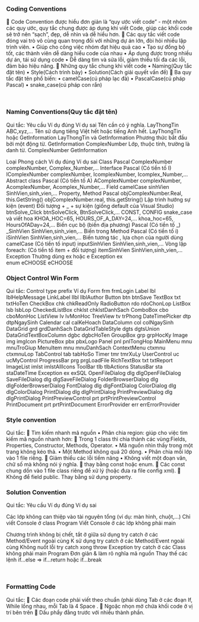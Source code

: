 ### Coding Conventions
	Code Convention được hiểu đơn giản là “quy ước viết code” - một nhóm các quy ước, quy tắc chung được áp dụng khi viết Code, giúp các khối code sẽ trở nên “sạch”, đẹp, dễ nhìn và dễ hiểu hơn.
	Các quy tắc viết code đóng vai trò vô cùng quan trọng đối với những dự án lớn, đòi hỏi nhiều lập trình viên.
•	Giúp cho công việc nhóm đạt hiệu quả cao
•	Tạo sự đồng bộ tốt, các thành viên dễ dàng hiểu code của nhau
•	Áp dụng được trong nhiều dự án, tái sử dụng code
•	Dễ dàng tìm và sửa lỗi, giảm thiểu tối đa các lỗi, đảm bảo hiệu năng.
	Những quy tắc chung khi viết code
•	Naming(Quy tắc đặt tên)
•	Style(Cách trình bày)
•	Solution(Cách giải quyết vấn đề)
	Ba quy tắc đặt tên phổ biến:
•	camelCase(cú pháp lạc đà)
•	PascalCase(cú pháp Pascal)
•	snake_case(cú pháp con rắn)

 
### Naming Conventions(Quy tắc đặt tên)
Qui tắc:
Yêu cầu	Ví dụ đúng	Ví dụ sai
Tên cần có ý nghĩa.	LayThongTin	ABC,xyz,…
Tên sử dụng tiếng Việt hết hoặc tiếng Anh hết.	LayThongTin hoặc GetInformation	LayThongTin và GetInformation
Phương thức bắt đầu bởi một động từ.	GetInformation	ComplexNumber
Lớp, thuộc tính, trường là danh từ.	ComplexNumber	GetInformation
 
Loại	Phong cách	Ví dụ đúng	Ví dụ sai
Class	Pascal	ComplexNumber	complexNumber, Complex_Number,…
Interface	Pascal
(Có tiền tố I)	IComplexNumber	complexNumber, IcomplexNumber, Icomplex_Number,…
Abstract class	Pascal
(Có tiền tố A)	AComplexNumber	complexNumber, AcomplexNumber, Acomplex_Number,…
Field	camelCase 	sinhVien	SinhVien,sinh_vien,…
Property, Method	Pascal	objComplexNumber.Real,
this.GetString()	objComplexNumber.real,
this.getString()
Lập trình hướng sự kiện (event)	Đối tượng + _ + sự kiện (giống default của Visual Studio)	btnSolve_Click	btnSolveClick, BtnSolveClick,…
CONST, CONFIG	snake_case và viết hoa	KHOA_HOC=65, HOURS_OF_A_DAY=24,…	khoa_hoc=65, HoursOfADay=24,…
Biến cục bộ (biến địa phương)	Pascal
(Có tiền tố _)	_SinhVien	SinhVien,sinh_vien,…
Biến trong Method	Pascal
(Có tiền tố i)	iSinhVien	SinhVien,sinh_vien,…
Biến tương tác , lựa chọn của người dùng 	camelCase
(Có tiền tố input)	inputSinhVien	SinhVien,sinh_vien,…
Vòng lặp foreach:	(Có tiền tố item + đối tượng)	itemSinhVien 
	SinhVien,sinh_vien,…
Exception	Thường dùng ex hoặc e	Exception ex	
enum		 eCHOOSE
	eCHOOSE 
  
### Object Control Win Form
Qui tắc:
Control type	prefix	Ví dụ
Form	frm	frmLogin
Label	lbl	lblHelpMessage
LinkLabel	llbl	llblAuthor
Button	btn	btnSave
TextBox	txt	txtHoTen
CheckBox	chk	chkReadOnly
RadioButton	rdo	rdoChonLop
ListBox	lsb	lsbLop
CheckedListBox	chklst	chklstDanhSach
ComboBox	cbo	cboMonHoc
ListView	lv	lvMonHoc
TreeView	tv	trPhong
DateTimePicker	dtp	dtpNgaySinh
Calendar	cal	calKeHoach
DataColumn	col	colNgaySinh
DataGrid	grd	grdDanhSach
DataGridTableStyle	dgts	dgtsUnion
DataGridTextBoxColumn	dgbc	dgbcHoTen
GroupBox	grp	grpHocKy
Image	img	imgIcon
PictureBox	pbx	pbxLogo
Panel	pnl	pnlTongHop
MainMenu	mnu	mnuTroGiup
MenuItem	mnu	mnuDanhSach
ContextMenu	ctxmnu	ctxmnuLop
TabControl	tab	tabHoSo
Timer	tmr	tmrXuLy
UserControl	uc	ucMyControl
ProgressBar	prg	prgLoadFile
RichTextBox	txt	txtReport
ImageList	imlst	imlstAllIcons
ToolBar	tlb	tlbActions
StatusBar	sta	staDateTime
Exception	ex	exSQL
OpenFileDialog	dlg	dlgOpenFileDialog
SaveFileDialog	dlg	dlgSaveFileDialog
FolderBrowserDialog	dlg	dlgFolderBrowserDialog
FontDialog	dlg	dlgFontDialog
ColorDialog	dlg	dlgColorDialog
PrintDialog	dlg	dlgPrintDialog
PrintPreviewDialog	dlg	dlgPrintDialog
PrintPreviewControl	prt	prtPrintPreviewControl
PrintDocument	prt	prtPrintDocument
ErrorProvider	err	errErrorProvider
  
### Style convention
Qui tắc:
	Tìm kiếm nhanh mã nguồn
•	Phân chia region: giúp cho việc tìm kiếm mã nguồn nhanh hơn: 
	Trong 1 class thì chia thành các vùng:Fields, Properties, Constructor, Methods, Operator.
•	Mã nguồn nhìn thấy trong một trang không kéo thả.
•	Một Method không quá 20 dòng.
•	Phân chia mỗi lớp vào 1 file riêng.
	Giảm thiểu các lỗi tiềm năng
•	Không viết một đoạn văn, chữ số mà không nói ý nghĩa.
	thay bằng const hoặc enum.
	Các const chung dồn vào 1 file class riêng để xử lý (hoặc đưa ra file config xml).
	Không để field public. Thay bằng sử dụng property.
  
 
### Solution Convention
Qui tắc:
Yêu cầu
	Ví dụ đúng
	Ví dụ sai

Các lớp không can thiệp vào tài nguyên tổng (ví dụ: màn hình, chuột,...)
	Chỉ viết Console ở class Program 
	Viết Console ở các lớp không phải main

Chương trình không bị chết, tắt ở giữa 
	sử dụng  try catch ở các Method/Event ngoài cùng
	 K sử dụng try catch ở các Method/Event ngoài cùng
Không nuốt lỗi
	try catch xong throw Exception
	try catch ở các Class không phải main Program
Đơn giản & làm rõ nghĩa mã nguồn
	Thay thế các lệnh if…else => if…return hoặc if…break
	
 

 
### Formatting Code
Qui tắc:
	Các đoạn code phải viết theo chuẩn (phải dùng Tab ở các đoạn If, While lồng nhau, mỗi Tab là 4 Space .
	Ngoặc nhọn  mở chứa khối code ở vị trí  bên trên
	Dấu phẩy đằng trước với nhiều thành phần.